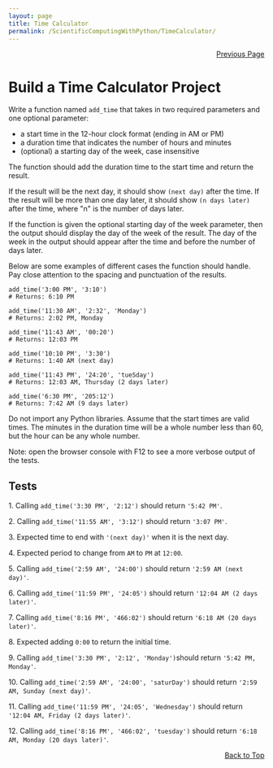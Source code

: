 ```yaml
---
layout: page
title: Time Calculator
permalink: /ScientificComputingWithPython/TimeCalculator/
---
```


<p  align="right"><a href="#" onclick="history.back(); return false;">Previous Page</a></p>

# Build a Time Calculator Project

Write a function named `add_time` that takes in two required parameters and one optional parameter:

- a start time in the 12-hour clock format (ending in AM or PM)
- a duration time that indicates the number of hours and minutes
- (optional) a starting day of the week, case insensitive

The function should add the duration time to the start time and return the result.

If the result will be the next day, it should show `(next day)` after the time. If the result will be more than one day later, it should show `(n days later)` after the time, where "n" is the number of days later.

If the function is given the optional starting day of the week parameter, then the output should display the day of the week of the result. The day of the week in the output should appear after the time and before the number of days later.

Below are some examples of different cases the function should handle. Pay close attention to the spacing and punctuation of the results.

```
add_time('3:00 PM', '3:10')
# Returns: 6:10 PM

add_time('11:30 AM', '2:32', 'Monday')
# Returns: 2:02 PM, Monday

add_time('11:43 AM', '00:20')
# Returns: 12:03 PM

add_time('10:10 PM', '3:30')
# Returns: 1:40 AM (next day)

add_time('11:43 PM', '24:20', 'tueSday')
# Returns: 12:03 AM, Thursday (2 days later)

add_time('6:30 PM', '205:12')
# Returns: 7:42 AM (9 days later)
```

Do not import any Python libraries. Assume that the start times are valid times. The minutes in the duration time will be a whole number less than 60, but the hour can be any whole number.

Note: open the browser console with F12 to see a more verbose output of the tests.

## Tests

1\. Calling `add_time('3:30 PM', '2:12')` should return `'5:42 PM'`.

2\. Calling `add_time('11:55 AM', '3:12')` should return `'3:07 PM'`.

3\. Expected time to end with `'(next day)'` when it is the next day.

4\. Expected period to change from `AM` to `PM` at `12:00`.

5\. Calling `add_time('2:59 AM', '24:00')` should return `'2:59 AM (next day)'`.

6\. Calling `add_time('11:59 PM', '24:05')` should return `'12:04 AM (2 days later)'`.

7\. Calling `add_time('8:16 PM', '466:02')` should return `'6:18 AM (20 days later)'`.

8\. Expected adding `0:00` to return the initial time.

9\. Calling `add_time('3:30 PM', '2:12', 'Monday')`should return `'5:42 PM, Monday'`.

10\. Calling `add_time('2:59 AM', '24:00', 'saturDay')` should return `'2:59 AM, Sunday (next day)'`.

11\. Calling `add_time('11:59 PM', '24:05', 'Wednesday')` should return `'12:04 AM, Friday (2 days later)'`.

12\. Calling `add_time('8:16 PM', '466:02', 'tuesday')` should return `'6:18 AM, Monday (20 days later)'`.

<p align="right"><a href="#" onclick="scrollToTop(); return false;">Back to Top</a></p>
